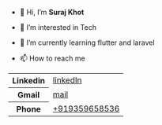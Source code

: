 - 👋 Hi, I’m <b>Suraj Khot</b>
- 👀 I’m interested in Tech
- 🌱 I’m currently learning flutter and laravel

- 📫 How to reach me
<table>
    <tr>
        <th>Linkedin</th>
        <td><a href="https://www.linkedin.com/in/khot-suraj">linkedIn</a></td>
    </tr>
    <tr>
        <th>Gmail</th>
        <td><a href="mailto:khotsuraj019@gmail.com">mail</a></td>
    </tr>
     <tr>
        <th>Phone</th>
        <td><a href="tel:+919359658536">+919359658536</a></td>
    </tr>
</table>

       
  

